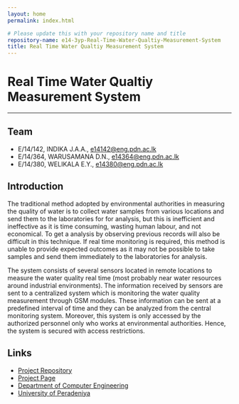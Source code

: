 ```yaml
---
layout: home
permalink: index.html

# Please update this with your repository name and title
repository-name: e14-3yp-Real-Time-Water-Qualtiy-Measurement-System
title: Real Time Water Qualtiy Measurement System
---
```


[comment]: # "This is the standard layout for the project, but you can clean this and use your own template"

# Real Time Water Qualtiy Measurement System

---

## Team
-  E/14/142, INDIKA J.A.A., [e14142@eng.pdn.ac.lk](mailto:e14142@eng.pdn.ac.lk)
-  E/14/364, WARUSAMANA D.N., [e14364@eng.pdn.ac.lk](mailto:e14364@eng.pdn.ac.lk)
-  E/14/380, WELIKALA E.Y., [e14380@eng.pdn.ac.lk](mailto:e14380@eng.pdn.ac.lk)



## Introduction

The traditional method adopted by environmental authorities in measuring the quality of water is to collect water samples from various locations and send them to the laboratories for for analysis, but this is inefficient and ineffective as it is time consuming, wasting human labour, and not economical. To get a analysis by observing previous records will also be difficult in this technique. If real time monitoring is required, this method is unable to provide expected outcomes as it may not be possible to take samples and send them immediately to the laboratories for analysis.

The system consists of several sensors located in remote locations to measure the water quality real time (most probably near water resources around industrial environments). The information received by sensors are sent to a centralized system which is monitoring the water quality measurement through GSM modules. These information can be sent at a predefined interval of time and they can be analyzed from the central monitoring system. Moreover, this system is only accessed by the authorized personnel only who works at environmental authorities. Hence, the system is secured with access restrictions.

 



## Links  


- <a href = "https://github.com/cepdnaclk/e14-3yp-Real-Time-Water-Qualtiy-Measurement-System" target = "_blank">Project Repository</a>
- <a href = "https://cepdnaclk.github.io/e14-3yp-Real-Time-Water-Qualtiy-Measurement-System/" target = "_blank">Project Page</a>
- <a href = "http://www.ce.pdn.ac.lk/" target = "_blank">Department of Computer Engineering</a>
- <a href = "https://eng.pdn.ac.lk/" target = "_blank">University of Peradeniya</a>


[//]: # (Please refer this to learn more about Markdown syntax)
[//]: # (https://github.com/adam-p/markdown-here/wiki/Markdown-Cheatsheet)
